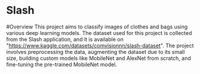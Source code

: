 # Slash
#Overview
This project aims to classify images of clothes and bags using various deep learning models. The dataset used for this project is collected from the Slash application, and it is available on "https://www.kaggle.com/datasets/comvisionnn/slash-dataset". The project involves preprocessing the data, augmenting the dataset due to its small size, building custom models like MobileNet and AlexNet from scratch, and fine-tuning the pre-trained MobileNet model.
